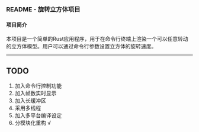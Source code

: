 ### README - 旋转立方体项目

#### 项目简介
本项目是一个简单的Rust应用程序，用于在命令行终端上渲染一个可以任意转动的立方体模型。用户可以通过命令行参数设置立方体的旋转速度。

---

## TODO

1. 加入命令行控制功能
2. 加入帧数实时显示
3. 加入长缓冲区
4. 采用多线程
5. 加入多平台编译设定
6. 分模块化重构 √




